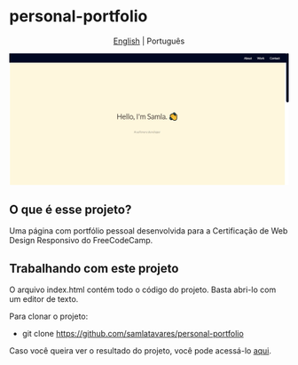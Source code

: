 # personal-portfolio
<p align="center">
	<a href="https://github.com/samlatavares/personal-portfolio/blob/master/README.md">English</a> | <span>Português</span> 
</p>

<img id="image" src="https://github.com/samlatavares/personal-portfolio/blob/master/images/main-page.jpg" alt="Screenshot of the page."></img>

## O que é esse projeto?
Uma página com portfólio pessoal desenvolvida para a Certificação de Web Design Responsivo do FreeCodeCamp.

## Trabalhando com este projeto
O arquivo index.html contém todo o código do projeto. Basta abri-lo com um editor de texto.

Para clonar o projeto:
- git clone https://github.com/samlatavares/personal-portfolio


Caso você queira ver o resultado do projeto, você pode acessá-lo <a href="https://samlatavares.github.io/personal-portfolio/" target="_blank">aqui</a>.
